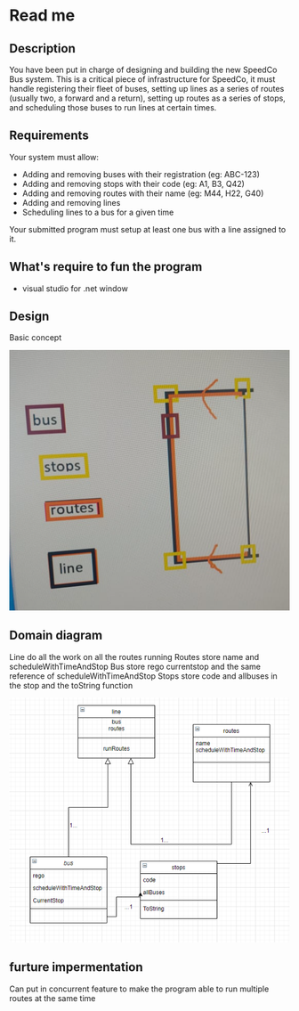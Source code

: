 # Read me

## Description

You have been put in charge of designing and building the new SpeedCo Bus
system. This is a critical piece of infrastructure for SpeedCo, it must handle
registering their fleet of buses, setting up lines as a series of routes
(usually two, a forward and a return), setting up routes as a series of stops,
and scheduling those buses to run lines at certain times.

## Requirements

Your system must allow:
  - Adding and removing buses with their registration (eg: ABC-123)
  - Adding and removing stops with their code (eg: A1, B3, Q42)
  - Adding and removing routes with their name (eg: M44, H22, G40)
  - Adding and removing lines
  - Scheduling lines to a bus for a given time

Your submitted program must setup at least one bus with a line assigned to it.

## What's require to fun the program 
- visual studio for .net window

## Design
Basic concept 

![Image1](./bin/concept.png)
## Domain diagram
Line do all the work on all the routes running
Routes store name and scheduleWithTimeAndStop
Bus store rego currentstop and the same reference of scheduleWithTimeAndStop
Stops store code and allbuses in the stop and the toString function

![Image1](./bin/domain_diagram.png)



## furture impermentation
Can put in concurrent feature to make the program able to run multiple routes at the same time